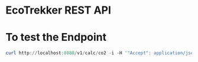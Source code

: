# EcoTrekker REST API

# To test the Endpoint

```powershell
curl http://localhost:8080/v1/calc/co2 -i -H '"Accept": application/json' -H '"Content-Type": application/json' -X GET -d '{\"routes\":[{\"steps\":[{\"start\":null,\"end\":null,\"vehicle\":null,\"distance\":null},{\"start\":null,\"end\":null,\"vehicle\":null,\"distance\":null}]}]}'
```